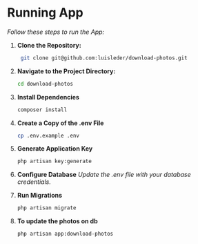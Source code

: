 # Running App
*Follow these steps to run the App:*

1. **Clone the Repository:**
   ```bash
    git clone git@github.com:luisleder/download-photos.git
   ```
2. **Navigate to the Project Directory:**
    ```bash
    cd download-photos
    ```
3. **Install Dependencies**
    ```bash
    composer install
    ```

4. **Create a Copy of the .env File**
    ```bash 
    cp .env.example .env
    ```

5. **Generate Application Key**
    ```bash
    php artisan key:generate
    ```

6. **Configure Database**
    *Update the .env file with your database credentials.*
    <br>

7. **Run Migrations**
    ```bash
    php artisan migrate
    ```
8. **To update the photos on db**
    ```bash
    php artisan app:download-photos
    ```